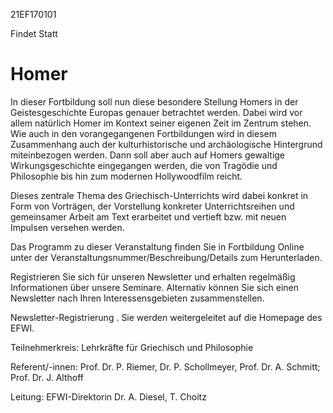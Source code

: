 21EF170101

Findet Statt

# Homer

In dieser Fortbildung soll nun diese besondere Stellung Homers in der Geistesgeschichte
Europas genauer betrachtet werden. Dabei wird vor allem natürlich Homer im Kontext
seiner eigenen Zeit im Zentrum stehen. Wie auch in den vorangegangenen Fortbildungen
wird in diesem Zusammenhang auch der kulturhistorische und archäologische Hintergrund
miteinbezogen werden. Dann soll aber auch auf Homers gewaltige Wirkungsgeschichte
eingegangen werden, die von Tragödie und Philosophie bis hin zum modernen Hollywoodfilm
reicht.

Dieses zentrale Thema des Griechisch-Unterrichts wird dabei konkret in Form von Vorträgen,
der Vorstellung konkreter Unterrichtsreihen und gemeinsamer Arbeit am Text erarbeitet
und vertieft bzw. mit neuen Impulsen versehen werden.

Das Programm zu dieser Veranstaltung finden Sie in Fortbildung Online unter der Veranstaltungsnummer/Beschreibung/Details
zum Herunterladen.

Registrieren Sie sich für unseren Newsletter und erhalten regelmäßig Informationen
über unsere Seminare. Alternativ können Sie sich einen Newsletter nach Ihren Interessensgebieten
zusammenstellen.

Newsletter-Registrierung . Sie werden weitergeleitet auf die Homepage des EFWI.

Teilnehmerkreis: Lehrkräfte für Griechisch und Philosophie

Referent/-innen: Prof. Dr. P. Riemer, Dr. P. Schollmeyer, Prof. Dr. A. Schmitt; Prof.
Dr. J. Althoff

Leitung: EFWI-Direktorin Dr. A. Diesel, T. Choitz

